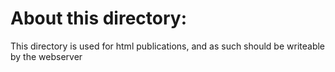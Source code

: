 About this directory:
=====================

This directory is used for html publications,
and as such should be writeable by the webserver